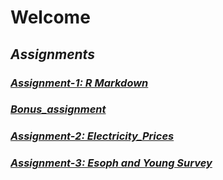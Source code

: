 # **Welcome**
## *Assignments*
### *[Assignment-1: R Markdown](assignment_1_rmarkdown.html)*
### *[Bonus_assignment](bonus_assignment.html)*
### *[Assignment-2: Electricity_Prices](Assignment2-Electricity_Prices.html)*
### *[Assignment-3: Esoph and Young Survey](assignment3.html)*
